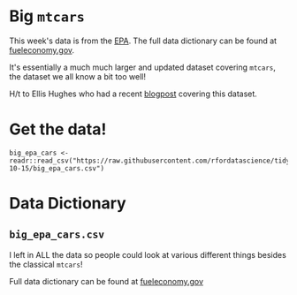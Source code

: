 # Big `mtcars`

This week's data is from the [EPA](https://openpowerlifting.org/data). The full data dictionary can be found at [fueleconomy.gov](https://www.fueleconomy.gov/feg/ws/index.shtml#fuelType1). 

It's essentially a much much larger and updated dataset covering `mtcars`, the dataset we all know a bit too well!

H/t to Ellis Hughes who had a recent [blogpost](https://thebioengineer.github.io/thebioengineer.github.io/2019/09/10/big-mtcars/) covering this dataset.


# Get the data!

```
big_epa_cars <- readr::read_csv("https://raw.githubusercontent.com/rfordatascience/tidytuesday/main/data/2019/2019-10-15/big_epa_cars.csv")
```

# Data Dictionary

## `big_epa_cars.csv`

I left in ALL the data so people could look at various different things besides the classical `mtcars`!

Full data dictionary can be found at [fueleconomy.gov](https://www.fueleconomy.gov/feg/ws/index.shtml#fuelType1)
